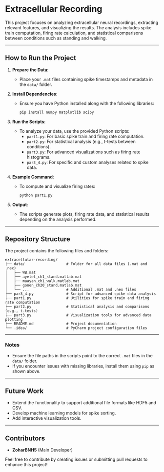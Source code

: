 # Extracellular Recording

This project focuses on analyzing extracellular neural recordings, extracting relevant features, and visualizing the results. The analysis includes spike train computation, firing rate calculation, and statistical comparisons between conditions such as standing and walking.

---

## How to Run the Project

1. **Prepare the Data**:
   - Place your `.mat` files containing spike timestamps and metadata in the `data/` folder.

2. **Install Dependencies**:
   - Ensure you have Python installed along with the following libraries:
     ```bash
     pip install numpy matplotlib scipy
     ```

3. **Run the Scripts**:
   - To analyze your data, use the provided Python scripts:
     - `part1.py`: For basic spike train and firing rate computation.
     - `part2.py`: For statistical analysis (e.g., t-tests between conditions).
     - `part3.py`: For advanced visualizations such as firing rate histograms.
     - `par3_4.py`: For specific and custom analyses related to spike data.

4. **Example Command**:
   - To compute and visualize firing rates:
     ```bash
     python part1.py
     ```

5. **Output**:
   - The scripts generate plots, firing rate data, and statistical results depending on the analysis performed.

---

## Repository Structure

The project contains the following files and folders:
```plaintext
extracellular-recording/
├── data/                   # Folder for all data files (.mat and .nex)
│   ├── WB.mat
│   ├── ayelet_ch1_stand.matlab.mat
│   ├── maayan_ch1_walk.matlab.mat
│   ├── gonen_ch20_stand.matlab.mat
│   └── ...                 # Additional .mat and .nex files
├── par3_4.py               # Script for advanced spike data analysis
├── part1.py                # Utilities for spike train and firing rate computation
├── part2.py                # Statistical analysis and comparisons (e.g., t-tests)
├── part3.py                # Visualization tools for advanced data plotting
├── README.md               # Project documentation
└── .idea/                  # PyCharm project configuration files

```

---

### Notes

- Ensure the file paths in the scripts point to the correct `.mat` files in the `data/` folder.
- If you encounter issues with missing libraries, install them using `pip` as shown above.

---

## Future Work

- Extend the functionality to support additional file formats like HDF5 and CSV.
- Develop machine learning models for spike sorting.
- Add interactive visualization tools.

---

## Contributors

- **ZoharBNH5** (Main Developer)

Feel free to contribute by creating issues or submitting pull requests to enhance this project!
